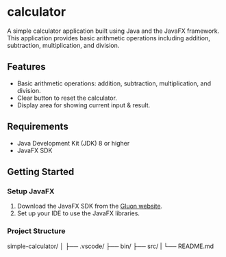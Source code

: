 # calculator

A simple calculator application built using Java and the JavaFX framework. This application provides basic arithmetic operations including addition, subtraction, multiplication, and division.

## Features

- Basic arithmetic operations: addition, subtraction, multiplication, and division.
- Clear button to reset the calculator.
- Display area for showing current input & result.

## Requirements

- Java Development Kit (JDK) 8 or higher
- JavaFX SDK

## Getting Started

### Setup JavaFX

1. Download the JavaFX SDK from the [Gluon website](https://gluonhq.com/products/javafx/).
2. Set up your IDE to use the JavaFX libraries.

### Project Structure
simple-calculator/
│
├── .vscode/
├── bin/
├── src/ 
|
└── README.md

 
